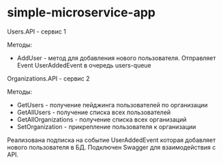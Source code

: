 # simple-microservice-app

Users.API - сервис 1

Методы:

- AddUser - метод для добавления нового пользователя. Отправляет Event UserAddedEvent в очередь users-queue

Organizations.API - сервис 2

Методы:

- GetUsers - получение пейджинга пользователей по организации 
- GetAllUsers - получение списка всех пользователей
- GetAllOrganizations - получение списка всех организаций
- SetOrganization - прикрепление пользователя к организации

Реализована подписка на событие UserAddedEvent которая добавляет нового пользователя в БД.
Подключен Swagger для взаимодействия с API. 
